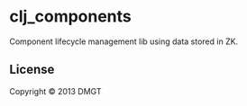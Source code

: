 # clj_components

Component lifecycle management lib using data stored in ZK.

## License

Copyright © 2013 DMGT
